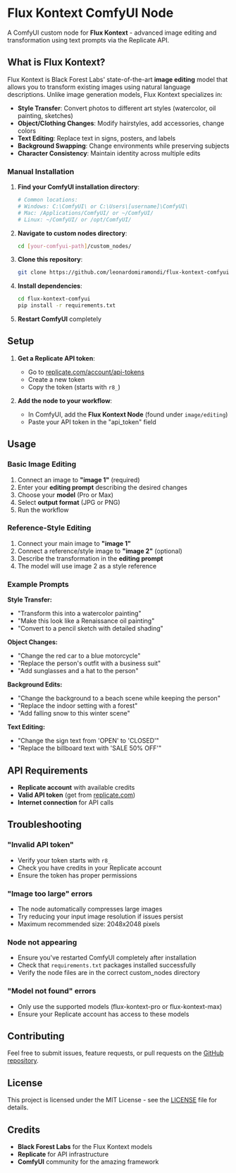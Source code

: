 # Flux Kontext ComfyUI Node

A ComfyUI custom node for **Flux Kontext** - advanced image editing and transformation using text prompts via the Replicate API.

## What is Flux Kontext?

Flux Kontext is Black Forest Labs' state-of-the-art **image editing** model that allows you to transform existing images using natural language descriptions. Unlike image generation models, Flux Kontext specializes in:

- **Style Transfer**: Convert photos to different art styles (watercolor, oil painting, sketches)
- **Object/Clothing Changes**: Modify hairstyles, add accessories, change colors  
- **Text Editing**: Replace text in signs, posters, and labels
- **Background Swapping**: Change environments while preserving subjects
- **Character Consistency**: Maintain identity across multiple edits

### Manual Installation

1. **Find your ComfyUI installation directory**:
   ```bash
   # Common locations:
   # Windows: C:\ComfyUI\ or C:\Users\[username]\ComfyUI\
   # Mac: /Applications/ComfyUI/ or ~/ComfyUI/
   # Linux: ~/ComfyUI/ or /opt/ComfyUI/
   ```

2. **Navigate to custom nodes directory**:
   ```bash
   cd [your-comfyui-path]/custom_nodes/
   ```

3. **Clone this repository**:
   ```bash
   git clone https://github.com/leonardomiramondi/flux-kontext-comfyui.git
   ```

4. **Install dependencies**:
   ```bash
   cd flux-kontext-comfyui
   pip install -r requirements.txt
   ```

5. **Restart ComfyUI** completely

## Setup

1. **Get a Replicate API token**:
   - Go to [replicate.com/account/api-tokens](https://replicate.com/account/api-tokens)
   - Create a new token
   - Copy the token (starts with `r8_`)

2. **Add the node to your workflow**:
   - In ComfyUI, add the **Flux Kontext Node** (found under `image/editing`)
   - Paste your API token in the "api_token" field

## Usage

### Basic Image Editing
1. Connect an image to **"image 1"** (required)
2. Enter your **editing prompt** describing the desired changes
3. Choose your **model** (Pro or Max)
4. Select **output format** (JPG or PNG)
5. Run the workflow

### Reference-Style Editing  
1. Connect your main image to **"image 1"**
2. Connect a reference/style image to **"image 2"** (optional)
3. Describe the transformation in the **editing prompt**
4. The model will use image 2 as a style reference

### Example Prompts

**Style Transfer:**
- "Transform this into a watercolor painting"
- "Make this look like a Renaissance oil painting"
- "Convert to a pencil sketch with detailed shading"

**Object Changes:**
- "Change the red car to a blue motorcycle"
- "Replace the person's outfit with a business suit"
- "Add sunglasses and a hat to the person"

**Background Edits:**
- "Change the background to a beach scene while keeping the person"
- "Replace the indoor setting with a forest"
- "Add falling snow to this winter scene"

**Text Editing:**
- "Change the sign text from 'OPEN' to 'CLOSED'"
- "Replace the billboard text with 'SALE 50% OFF'"

## API Requirements

- **Replicate account** with available credits
- **Valid API token** (get from [replicate.com](https://replicate.com/account/api-tokens))
- **Internet connection** for API calls

## Troubleshooting

### "Invalid API token"
- Verify your token starts with `r8_`
- Check you have credits in your Replicate account
- Ensure the token has proper permissions

### "Image too large" errors
- The node automatically compresses large images
- Try reducing your input image resolution if issues persist
- Maximum recommended size: 2048x2048 pixels

### Node not appearing
- Ensure you've restarted ComfyUI completely after installation
- Check that `requirements.txt` packages installed successfully
- Verify the node files are in the correct custom_nodes directory

### "Model not found" errors
- Only use the supported models (flux-kontext-pro or flux-kontext-max)
- Ensure your Replicate account has access to these models

## Contributing

Feel free to submit issues, feature requests, or pull requests on the [GitHub repository](https://github.com/leonardomiramondi/flux-kontext-comfyui).

## License

This project is licensed under the MIT License - see the [LICENSE](LICENSE) file for details.

## Credits

- **Black Forest Labs** for the Flux Kontext models
- **Replicate** for API infrastructure  
- **ComfyUI** community for the amazing framework 
